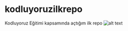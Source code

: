 # kodluyoruzilkrepo
Kodluyoruz Eğitimi kapsamında açtığım ilk repo
![alt text]("https://github.com/halitcanar/kodluyoruzilkrepo/blob/9a48e7d1eb03f1eeca02f27899b5d52bf6d616cf/img/Ekran%20g%C3%B6r%C3%BCnt%C3%BCs%C3%BC%202023-11-04%20011150.png")